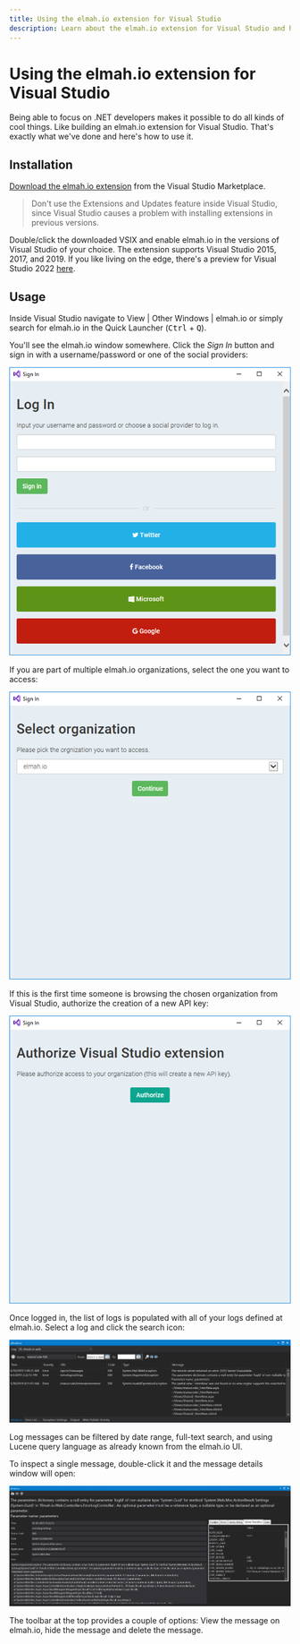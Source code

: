 ```yaml
---
title: Using the elmah.io extension for Visual Studio
description: Learn about the elmah.io extension for Visual Studio and how it can help you be more productive. Browse your error log directly in Visual Studio.
---
```


# Using the elmah.io extension for Visual Studio

Being able to focus on .NET developers makes it possible to do all kinds of cool things. Like building an elmah.io extension for Visual Studio. That's exactly what we've done and here's how to use it.

## Installation

[Download the elmah.io extension](https://marketplace.visualstudio.com/items?itemName=elmahio.elmahio) from the Visual Studio Marketplace.

> Don't use the Extensions and Updates feature inside Visual Studio, since Visual Studio causes a problem with installing extensions in previous versions.

Double/click the downloaded VSIX and enable elmah.io in the versions of Visual Studio of your choice. The extension supports Visual Studio 2015, 2017, and 2019. If you like living on the edge, there's a preview for Visual Studio 2022 [here](https://marketplace.visualstudio.com/items?itemName=elmahio.elmahiobrowser2022).

## Usage

Inside Visual Studio navigate to View | Other Windows | elmah.io or simply search for elmah.io in the Quick Launcher (<kbd>Ctrl</kbd> + <kbd>Q</kbd>).

You'll see the elmah.io window somewhere. Click the *Sign In* button and sign in with a username/password or one of the social providers:

![Sign in](/images/visualstudio-signin.png)

If you are part of multiple elmah.io organizations, select the one you want to access: 

![Select organization](/images/visualstudio-selectorganization.png)

If this is the first time someone is browsing the chosen organization from Visual Studio, authorize the creation of a new API key:

![Authorize API key](images/visualstudio-authorize.png)

Once logged in, the list of logs is populated with all of your logs defined at elmah.io. Select a log and click the search icon:

![Browse a log inside Visual Studio](/images/visualstudio-browse.png)

Log messages can be filtered by date range, full-text search, and using Lucene query language as already known from the elmah.io UI. 

To inspect a single message, double-click it and the message details window will open:

![Message details](/images/visualstudio-details.png)

The toolbar at the top provides a couple of options: View the message on elmah.io, hide the message and delete the message.

